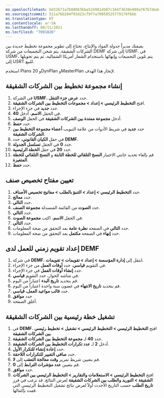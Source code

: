 ```yaml
---
ms.openlocfilehash: bd31671a7b88063bbe5249814b07c164f3630e909a767b7dede6602411b770d9
ms.sourcegitcommit: 511a76b204f93d23cf9f7a70059525f79170f6bb
ms.translationtype: HT
ms.contentlocale: ar-SA
ms.lasthandoff: 08/11/2021
ms.locfileid: "7091826"
---
```

بصفتك مديراً جدولة المواد والإنتاج، تحتاج إلى تطوير مجموعة تخطيط جديدة بين الشركات الشقيقة. يتم شحن التجميعات من شركة DEMF إلى شركة USMF. في USMF، يتم تلوين التجميعات وإنهائها باستخدام الشعار أمريكا الشمالية، ثم يتم تحويلها إلى USRT للبيع. 

استخدم Plans 20 وDynPlan وMasterPlan لإنجاز هذا الهدف.

## <a name="create-an-intercompany-planning-group"></a>إنشاء مجموعة تخطيط بين الشركات الشقيقة

1.  في الشركة **USMF**، حدد **‏‫عرض جزء التنقل‬**.
2.  افتح **التخطيط الرئيسي > إعداد > مجموعات التخطيط بين الشركات الشقيقة**.
3.  حدد **جديد** في جزء الإجراء.
4.  في الحقل **الاسم**، أدخل **40**.
5.  أدخل **مجموعة ممتدة بين الشركات الشقيقة** في الحقل **الوصف**. 
6.  حدد **حفظ**.
7.  حدد **جديد** في شريط الأدوات من علامة التبويب **أعضاء مجموعة التخطيط بين الشركات الشقيقة**.
12. في حقل **الكيان القانوني**، حدد **DEMF**.
13. حدد **0** في الحقل **تسلسل الجدولة**.
12. حدد **20** في حقل **الخطة الرئيسية**.
11. قم بإلغاء تحديد خانتي الاختيار **النسخ التلقائي للخطة الثابتة** و **النسخ التلقائي للخطة المتغيرة**.
12. حدد **حفظ**.

## <a name="assign-an-item-allocation-key"></a>تعيين مفتاح تخصيص صنف

1.  حدد **التخطيط الرئيسي > إعداد > التنبؤ بالطلب > مفاتيح تخصيص الأصناف**.
2.  حدد **معالج**.
2.  حدد **التالي**.
3.  حدد **الصوت** من القائمة المنسدلة **مجموعة الصنف**.
3.  حدد **التالي**.
4.  في الحقل **الاسم**، اكتب **مجموعة الصوت**.
5.  حدد **التالي**.
6.  حدد **التالي** في الصفحة **نظرة عامة** بعد التحقق من صحة المعلومات.
7.  حدد **إنهاء** في الصفحة **مكتمل** بعد التحقق من صحة المعلومات.

## <a name="set-up-a-working-time-calendar-for-demf"></a>إعداد تقويم زمني للعمل لدى DEMF‬‏‫

1.  في شركة **DEMF**، انتقل إلى **إدارة المؤسسة > إعداد > تقويمات > تقويمات**.
2.  في التقويم **قياسي**، حدد **أوقات العمل** من جزء الإجراء.
3.  حدد **إنشاء أوقات العمل** في جزء الإجراء. 
4.  في شاشه الحوار، حدد التقويم **قياسي**.
5.  قم بتحديد **تاريخ البدء** اعتباراً من اليوم. 
6.  قم بتحديد **تاريخ الانتهاء** في غضون سنة واحدة اعتباراً من اليوم.
7.  حدد **قالب مواعيد العمل، قياسي**.
8.  حدد **موافق**
9.  أغلق الصفحة.

## <a name="run-an-intercompany-master-plan"></a>تشغيل خطة رئيسية بين الشركات الشقيقة

1.  في **DEMF**، افتح **التخطيط الرئيسي > التخطيط الرئيسي > تشغيل > تخطيط رئيسي بين الشركات الشقيقة**.
2.  حدد **40** لـ **مجموعة التخطيط بين الشركات الشقيقة**.
3.  أدخل **2** لـ **عدد تكرارات التخطيط بين الشركات الشقيقة**.
4.  حدد **إعادة إنشاء** **للتكرار الأول**.
5.  حدد **صافي التغيير** **للتكرارات اللاحقة**.
6.  قم بتعيين شريط تمرير **وقت معالجة التعقب** إلى **لا**.
7.  قم بتعيين **عدد مؤشرات الترابط** إلى **0**.
8. حدد **موافق**.
9. افتح **التخطيط الرئيسي > الاستعلامات والتقارير > التخطيط الرئيسي بين الشركات الشقيقة > التوريد والطلب بين الشركات الشقيقة** لعرض النتائج. قد ترغب في فرز **تاريخ الطلب** حسب التاريخ الأحدث أولاً لعرض نتائج تشغيل التخطيط الرئيسي التي قمت بإكمالها. 
